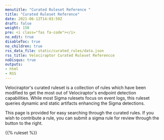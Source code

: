 ```yaml
---
menutitle: "Curated Ruleset Reference "
title: "Curated Ruleset Reference"
date: 2021-06-12T14:03:59Z
draft: false
weight: 150
pre: <i class="fas fa-code"></i>
no_edit: true
disableToc: true
no_children: true
rss_data_file: static/curated_rules/data.json
rss_title: Velociraptor Curated Ruleset Referencce
noDisqus: true
outputs:
- html
- RSS
---
```


Velociraptor's curated ruleset is a collection of rules which have been modified to get the most out of Velociraptor's endpoint detection capabilities. While most Sigma rulesets focus on event logs, this ruleset queries dynamic and static artifacts enhancing the Sigma detections. 

This page is provided for easy searching through the curated rules. If you wish to contribute a rule, you can submit a sigma rule for review through the button to the right. 

{{% ruleset %}}